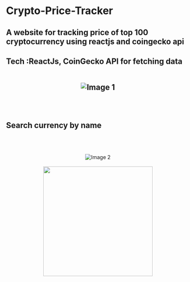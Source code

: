 # Crypto-Price-Tracker
<h2>A website for tracking price of top 100 cryptocurrency using reactjs and coingecko api</h2>
<h2>Tech :ReactJs, CoinGecko API for fetching data</><br/><br/>
<p align=center><a><img src="https://i.ibb.co/XJs3wtt/Screenshot-618.png" alt="Image 1" border="0"></a>
<br/>
<br/>
<br/>
 </p>
<h2>Search currency by name</h2>
<br/>
<br/>
<p align=center>
<a><img src="https://i.ibb.co/mTxw5fk/Screenshot-619.png" alt="Image 2" border="0"></a>
 <br>
  <br>
   <img src="https://c.tenor.com/hDe8SeSXBVwAAAAi/thank-you-thanks.gif" height="300px" width="300px"></p>
  <br>
  <br>
